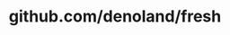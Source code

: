 ---
layout: post
title: github.com/denoland/fresh
categories: link
tags: [انگلیسی, گیت‌هاب, برنامه‌نویسی]
---